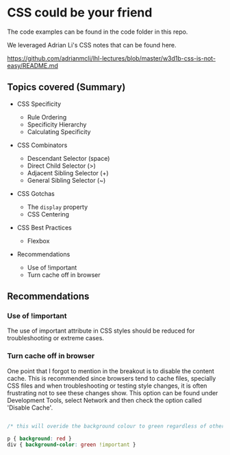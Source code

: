 # CSS could be your friend

The code examples can be found in the code folder in this repo.

We leveraged Adrian Li's CSS notes that can be found here.

https://github.com/adrianmcli/lhl-lectures/blob/master/w3d1b-css-is-not-easy/README.md
      

## Topics covered (Summary)

- CSS Specificity
  - Rule Ordering
  - Specificity Hierarchy
  - Calculating Specificity

- CSS Combinators
  - Descendant Selector (space)
  - Direct Child Selector (>)
  - Adjacent Sibling Selector (+)
  - General Sibling Selector (~)

- CSS Gotchas
  - The `display` property
  - CSS Centering

- CSS Best Practices
  - Flexbox

- Recommendations
  - Use of !important
  - Turn cache off in browser

## Recommendations


### Use of !important

The use of important attribute in CSS styles should be reduced for troubleshooting or extreme cases.


### Turn cache off in browser

One point that I forgot to mention in the breakout is to disable the content cache. This is recommended since browsers tend to cache files, specially CSS files and when troubleshooting or testing style changes, it is often frustrating not to see these changes show. This option can be found under Development Tools, select Network and then check the option called 'Disable Cache'.


```css

/* this will overide the background colour to green regardless of other styling */

p { background: red }
div { background-color: green !important }

```

